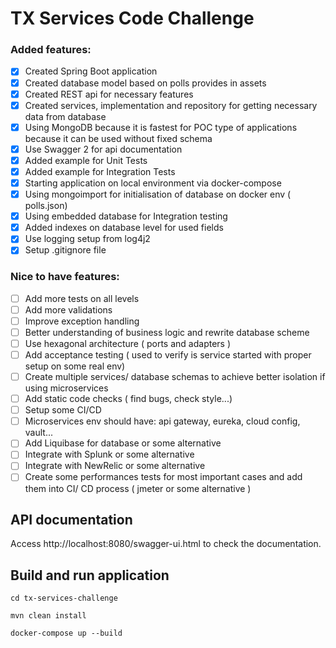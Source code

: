 # TX Services Code Challenge

### Added features:
- [x] Created Spring Boot application
- [x] Created database model based on polls provides in assets
- [x] Created REST api for necessary features
- [x] Created services, implementation and repository for getting necessary data from database
- [x] Using MongoDB because it is fastest for POC type of applications because it can be used without fixed schema
- [x] Use Swagger 2 for api documentation
- [x] Added example for Unit Tests
- [x] Added example for Integration Tests
- [x] Starting application on local environment via docker-compose
- [x] Using mongoimport for initialisation of database on docker env ( polls.json)
- [x] Using embedded database for Integration testing
- [x] Added indexes on database level for used fields
- [x] Use logging setup from log4j2
- [x] Setup .gitignore file

### Nice to have features:
- [ ] Add more tests on all levels
- [ ] Add more validations 
- [ ] Improve exception handling
- [ ] Better understanding of business logic and rewrite database scheme
- [ ] Use hexagonal architecture ( ports and adapters )
- [ ] Add acceptance testing ( used to verify is service started with proper setup on some real env)
- [ ] Create multiple services/ database schemas to achieve better isolation if using microservices 
- [ ] Add static code checks ( find bugs, check style...)
- [ ] Setup some CI/CD 
- [ ] Microservices env should have: api gateway, eureka, cloud config, vault...
- [ ] Add Liquibase for database or some alternative
- [ ] Integrate with Splunk or some alternative
- [ ] Integrate with NewRelic or some alternative
- [ ] Create some performances tests for most important cases and add them into CI/ CD process ( jmeter or some alternative ) 

## API documentation 
Access http://localhost:8080/swagger-ui.html to check the documentation.

## Build and run application
```
cd tx-services-challenge

mvn clean install

docker-compose up --build
```

